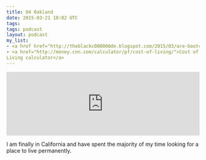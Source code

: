 ```yaml
---
title: 04 Oakland
date: 2015-03-21 18:02 UTC
tags:
tags: podcast
layout: podcast
my_list:
- <a href href="http://theblackc000000de.blogspot.com/2015/03/are-bootcamps-worth-price.html">Are Bootcamps worth the cost?</a>
- <a href="http://money.cnn.com/calculator/pf/cost-of-living/">Cost of
Living calculator</a>
---
```

<iframe width="100%" height="166" scrolling="no" frameborder="no" src="https://w.soundcloud.com/player/?url=https%3A//api.soundcloud.com/tracks/197002184&amp;color=ff9900&amp;auto_play=false&amp;hide_related=false&amp;show_comments=true&amp;show_user=true&amp;show_reposts=false"></iframe>

I am finally in California and have spent the majority of my time looking for a place to live permanently.
